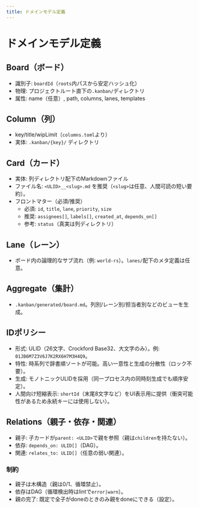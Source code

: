 ```yaml
---
title: ドメインモデル定義
---
```


# ドメインモデル定義

## Board（ボード）
- 識別子: `boardId`（`roots`内パスから安定ハッシュ化）
- 物理: プロジェクトルート直下の`.kanban/`ディレクトリ
- 属性: name（任意）, path, columns, lanes, templates

## Column（列）
- key/title/wipLimit（`columns.toml`より）
- 実体: `.kanban/{key}/` ディレクトリ

## Card（カード）
- 実体: 列ディレクトリ配下のMarkdownファイル
- ファイル名: `<ULID>__<slug>.md` を推奨（`<slug>`は任意、人間可読の短い要約）。
- フロントマター（必須/推奨）
  - 必須: `id`, `title`, `lane`, `priority`, `size`
  - 推奨: `assignees[]`, `labels[]`, `created_at`, `depends_on[]`
  - 参考: `status`（真実は列ディレクトリ）

## Lane（レーン）
- ボード内の論理的なサブ流れ（例: `world-rs`）。`lanes/`配下のメタ定義は任意。

## Aggregate（集計）
- `.kanban/generated/board.md`。列別/レーン別/担当者別などのビューを生成。


## IDポリシー
- 形式: ULID（26文字、Crockford Base32、大文字のみ）。例: `01JB6M7Z3V6J7K2RX6H7M3H4Q9`。
- 特性: 時系列で辞書順ソートが可能。高い一意性と生成の分散性（ロック不要）。
- 生成: モノトニックULIDを採用（同一プロセス内の同時刻生成でも順序安定）。
- 人間向け短縮表示: `shortId`（末尾8文字など）をUI表示用に提供（衝突可能性があるため永続キーには使用しない）。
## Relations（親子・依存・関連）
- 親子: 子カードが`parent: <ULID>`で親を参照（親は`children`を持たない）。
- 依存: `depends_on: ULID[]`（DAG）。
- 関連: `relates_to: ULID[]`（任意の弱い関連）。

### 制約
- 親子は木構造（親は0/1、循環禁止）。
- 依存はDAG（循環検出時はlintで`error|warn`）。
- 親の完了: 既定で全子がdoneのときのみ親をdoneにできる（設定）。
